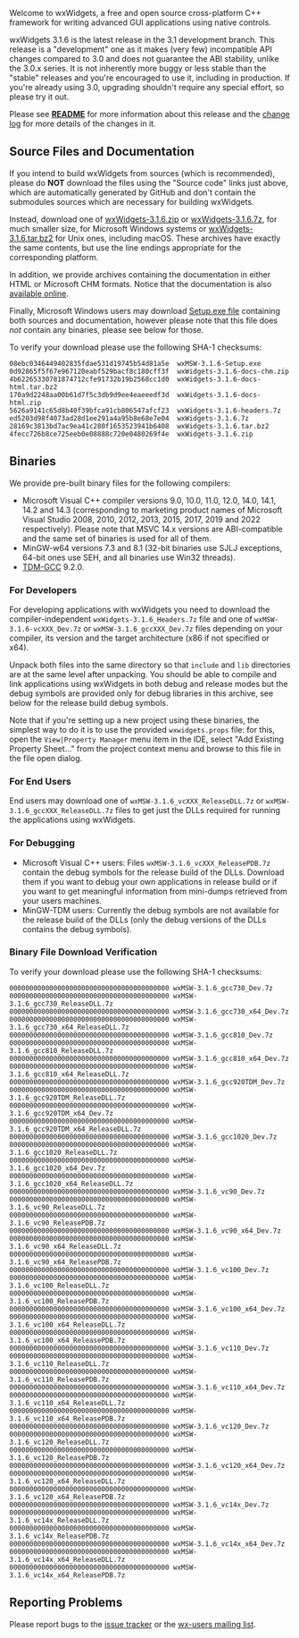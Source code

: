 Welcome to wxWidgets, a free and open source cross-platform C++ framework for writing advanced GUI applications using native controls.

wxWidgets 3.1.6 is the latest release in the 3.1 development branch. This release is a "development" one as it makes (very few) incompatible API changes compared to 3.0 and does not guarantee the ABI stability, unlike the 3.0.x series. It is not inherently more buggy or less stable than the "stable" releases and you're encouraged to use it, including in production. If you're already using 3.0, upgrading shouldn't require any special effort, so please try it out.

Please see [**README**](https://raw.githubusercontent.com/wxWidgets/wxWidgets/v3.1.6/docs/readme.txt) for more information about this release and the [change log](https://raw.githubusercontent.com/wxWidgets/wxWidgets/v3.1.6/docs/changes.txt) for more details of the changes in it.


## Source Files and Documentation

If you intend to build wxWidgets from sources (which is recommended), please do **NOT** download the files using the "Source code" links just above, which are automatically generated by GitHub and don't contain the submodules sources which are necessary for building wxWidgets.

Instead, download one of [wxWidgets-3.1.6.zip](https://github.com/wxWidgets/wxWidgets/releases/download/v3.1.6/wxWidgets-3.1.6.zip) or [wxWidgets-3.1.6.7z](https://github.com/wxWidgets/wxWidgets/releases/download/v3.1.6/wxWidgets-3.1.6.7z), for much smaller size, for Microsoft Windows systems or [wxWidgets-3.1.6.tar.bz2](https://github.com/wxWidgets/wxWidgets/releases/download/v3.1.6/wxWidgets-3.1.6.tar.bz2) for Unix ones, including macOS. These archives have exactly the same contents, but use the line endings appropriate for the corresponding platform.

In addition, we provide archives containing the documentation in either HTML or Microsoft CHM formats. Notice that the documentation is also [available online](https://docs.wxwidgets.org/3.1.6).

Finally, Microsoft Windows users may download [Setup.exe file](https://github.com/wxWidgets/wxWidgets/releases/download/v3.1.6/wxMSW-3.1.6-Setup.exe) containing both sources and documentation, however please note that this file does _not_ contain any binaries, please see below for those.

To verify your download please use the following SHA-1 checksums:

    08ebc0346449402835fdae531d19745b54d81a5e  wxMSW-3.1.6-Setup.exe
    0d92865f5f67e967120eabf529bacf8c180cff3f  wxWidgets-3.1.6-docs-chm.zip
    4b62265330781874712cfe91732b19b2568cc1d0  wxWidgets-3.1.6-docs-html.tar.bz2
    170a9d2248aa00b61d7f5c3db9d9ee4eaeeedf3d  wxWidgets-3.1.6-docs-html.zip
    5626a9141c65d8b40f39bfca91cb806547afcf23  wxWidgets-3.1.6-headers.7z
    ed5203d98f4073ad28d1ee291a4a95b8e68e7e04  wxWidgets-3.1.6.7z
    28169c3813bd7ac9ea41c280f1653523941b6408  wxWidgets-3.1.6.tar.bz2
    4fecc726b8ce725eeb0e08888c720e0480269f4e  wxWidgets-3.1.6.zip

## Binaries

We provide pre-built binary files for the following compilers:

* Microsoft Visual C++ compiler versions 9.0, 10.0, 11.0, 12.0, 14.0, 14.1, 14.2 and 14.3 (corresponding to marketing product names of Microsoft Visual Studio 2008, 2010, 2012, 2013, 2015, 2017, 2019 and 2022 respectively). Please note that MSVC 14.x versions are ABI-compatible and the same set of binaries is used for all of them.
* MinGW-w64 versions 7.3 and 8.1 (32-bit binaries use SJLJ exceptions, 64-bit ones use SEH, and all binaries use Win32 threads).
* [TDM-GCC](https://jmeubank.github.io/tdm-gcc/) 9.2.0.

### For Developers

For developing applications with wxWidgets you need to download the compiler-independent `wxWidgets-3.1.6_Headers.7z` file and one of `wxMSW-3.1.6-vcXXX_Dev.7z` or `wxMSW-3.1.6_gccXXX_Dev.7z` files depending on your compiler, its version and the target architecture (x86 if not specified or x64).

Unpack both files into the same directory so that `include` and `lib` directories are at the same level after unpacking. You should be able to compile and link applications using wxWidgets in both debug and release modes but the debug symbols are provided only for debug libraries in this archive, see below for the release build debug symbols.

Note that if you're setting up a new project using these binaries, the simplest
way to do it is to use the provided `wxwidgets.props` file: for this, open the
`View|Property Manager` menu item in the IDE, select "Add Existing Property
Sheet..." from the project context menu and browse to this file in the file
open dialog.

### For End Users

End users may download one of `wxMSW-3.1.6_vcXXX_ReleaseDLL.7z` or `wxMSW-3.1.6_gccXXX_ReleaseDLL.7z` files to get just the DLLs required for running the applications using wxWidgets.

### For Debugging

* Microsoft Visual C++ users: Files `wxMSW-3.1.6_vcXXX_ReleasePDB.7z` contain the debug symbols for the release build of the DLLs. Download them if you want to debug your own applications in release build or if you want to get meaningful information from mini-dumps retrieved from your users machines.
* MinGW-TDM users: Currently the debug symbols are not available for the release build of the DLLs (only the debug versions of the DLLs contains the debug symbols).

### Binary File Download Verification

To verify your download please use the following SHA-1 checksums:

    0000000000000000000000000000000000000000 wxMSW-3.1.6_gcc730_Dev.7z
    0000000000000000000000000000000000000000 wxMSW-3.1.6_gcc730_ReleaseDLL.7z
    0000000000000000000000000000000000000000 wxMSW-3.1.6_gcc730_x64_Dev.7z
    0000000000000000000000000000000000000000 wxMSW-3.1.6_gcc730_x64_ReleaseDLL.7z
    0000000000000000000000000000000000000000 wxMSW-3.1.6_gcc810_Dev.7z
    0000000000000000000000000000000000000000 wxMSW-3.1.6_gcc810_ReleaseDLL.7z
    0000000000000000000000000000000000000000 wxMSW-3.1.6_gcc810_x64_Dev.7z
    0000000000000000000000000000000000000000 wxMSW-3.1.6_gcc810_x64_ReleaseDLL.7z
    0000000000000000000000000000000000000000 wxMSW-3.1.6_gcc920TDM_Dev.7z
    0000000000000000000000000000000000000000 wxMSW-3.1.6_gcc920TDM_ReleaseDLL.7z
    0000000000000000000000000000000000000000 wxMSW-3.1.6_gcc920TDM_x64_Dev.7z
    0000000000000000000000000000000000000000 wxMSW-3.1.6_gcc920TDM_x64_ReleaseDLL.7z
    0000000000000000000000000000000000000000 wxMSW-3.1.6_gcc1020_Dev.7z
    0000000000000000000000000000000000000000 wxMSW-3.1.6_gcc1020_ReleaseDLL.7z
    0000000000000000000000000000000000000000 wxMSW-3.1.6_gcc1020_x64_Dev.7z
    0000000000000000000000000000000000000000 wxMSW-3.1.6_gcc1020_x64_ReleaseDLL.7z
    0000000000000000000000000000000000000000 wxMSW-3.1.6_vc90_Dev.7z
    0000000000000000000000000000000000000000 wxMSW-3.1.6_vc90_ReleaseDLL.7z
    0000000000000000000000000000000000000000 wxMSW-3.1.6_vc90_ReleasePDB.7z
    0000000000000000000000000000000000000000 wxMSW-3.1.6_vc90_x64_Dev.7z
    0000000000000000000000000000000000000000 wxMSW-3.1.6_vc90_x64_ReleaseDLL.7z
    0000000000000000000000000000000000000000 wxMSW-3.1.6_vc90_x64_ReleasePDB.7z
    0000000000000000000000000000000000000000 wxMSW-3.1.6_vc100_Dev.7z
    0000000000000000000000000000000000000000 wxMSW-3.1.6_vc100_ReleaseDLL.7z
    0000000000000000000000000000000000000000 wxMSW-3.1.6_vc100_ReleasePDB.7z
    0000000000000000000000000000000000000000 wxMSW-3.1.6_vc100_x64_Dev.7z
    0000000000000000000000000000000000000000 wxMSW-3.1.6_vc100_x64_ReleaseDLL.7z
    0000000000000000000000000000000000000000 wxMSW-3.1.6_vc100_x64_ReleasePDB.7z
    0000000000000000000000000000000000000000 wxMSW-3.1.6_vc110_Dev.7z
    0000000000000000000000000000000000000000 wxMSW-3.1.6_vc110_ReleaseDLL.7z
    0000000000000000000000000000000000000000 wxMSW-3.1.6_vc110_ReleasePDB.7z
    0000000000000000000000000000000000000000 wxMSW-3.1.6_vc110_x64_Dev.7z
    0000000000000000000000000000000000000000 wxMSW-3.1.6_vc110_x64_ReleaseDLL.7z
    0000000000000000000000000000000000000000 wxMSW-3.1.6_vc110_x64_ReleasePDB.7z
    0000000000000000000000000000000000000000 wxMSW-3.1.6_vc120_Dev.7z
    0000000000000000000000000000000000000000 wxMSW-3.1.6_vc120_ReleaseDLL.7z
    0000000000000000000000000000000000000000 wxMSW-3.1.6_vc120_ReleasePDB.7z
    0000000000000000000000000000000000000000 wxMSW-3.1.6_vc120_x64_Dev.7z
    0000000000000000000000000000000000000000 wxMSW-3.1.6_vc120_x64_ReleaseDLL.7z
    0000000000000000000000000000000000000000 wxMSW-3.1.6_vc120_x64_ReleasePDB.7z
    0000000000000000000000000000000000000000 wxMSW-3.1.6_vc14x_Dev.7z
    0000000000000000000000000000000000000000 wxMSW-3.1.6_vc14x_ReleaseDLL.7z
    0000000000000000000000000000000000000000 wxMSW-3.1.6_vc14x_ReleasePDB.7z
    0000000000000000000000000000000000000000 wxMSW-3.1.6_vc14x_x64_Dev.7z
    0000000000000000000000000000000000000000 wxMSW-3.1.6_vc14x_x64_ReleaseDLL.7z
    0000000000000000000000000000000000000000 wxMSW-3.1.6_vc14x_x64_ReleasePDB.7z


## Reporting Problems

Please report bugs to the [issue tracker](https://github.com/wxWidgets/wxWidgets/issues/new) or the [wx-users mailing list](http://groups.google.com/group/wx-users).
